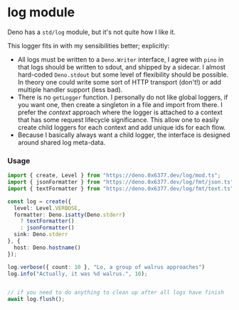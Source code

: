 # log module

Deno has a `std/log` module, but it's not quite how I like it.

This logger fits in with my sensibilities better; explicitly:

- All logs must be written to a `Deno.Writer` interface, I agree with `pino` in that
  logs should be written to sdout, and shipped by a sidecar. I almost hard-coded `Deno.stdout`
  but some level of flexibility should be possible. In theory one could write some sort
  of HTTP transport (don't!) or add multiple handler support (less bad).
- There is no `getLogger` function. I personally do not like global loggers, if you
  want one, then create a singleton in a file and import from there. I prefer the _context_
  approach where the logger is attached to a context that has some request lifecycle
  significance. This allow one to easily create child loggers for each context and add
  unique ids for each flow.
- Because I basically always want a child logger, the interface is designed around shared
  log meta-data.

### Usage

```ts
import { create, Level } from "https://deno.0x6377.dev/log/mod.ts";
import { jsonFormatter } from "https://deno.0x6377.dev/log/fmt/json.ts";
import { textFormatter } from "https://deno.0x6377.dev/log/fmt/text.ts";

const log = create({
  level: Level.VERBOSE,
  formatter: Deno.isatty(Deno.stderr)
    ? textFormatter()
    : jsonFormatter()
  sink: Deno.stderr
}, {
  host: Deno.hostname()
});

log.verbose({ count: 10 }, "Lo, a group of walrus approaches")
log.info("Actually, it was %d walrus.", 10);


// if you need to do anything to clean up after all logs have finish
await log.flush();
```
